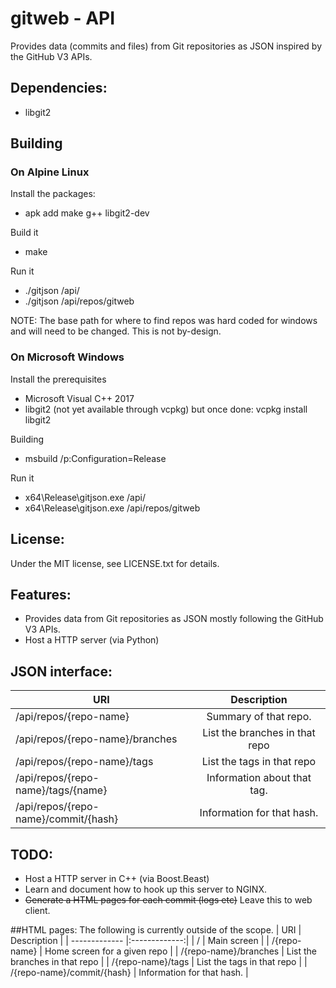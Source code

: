 # gitweb - API

Provides data (commits and files) from Git repositories as JSON inspired by the GitHub V3 APIs.

## Dependencies:
* libgit2

## Building

### On Alpine Linux

Install the packages:
* apk add make g++ libgit2-dev

Build it
* make

Run it
* ./gitjson /api/
* ./gitjson /api/repos/gitweb

NOTE: The base path for where to find repos was hard coded for windows and
will need to be changed. This is not by-design.

### On Microsoft Windows

Install the prerequisites
* Microsoft Visual C++ 2017
* libgit2 (not yet available through vcpkg) but once done: vcpkg install libgit2

Building
* msbuild /p:Configuration=Release

Run it
* x64\Release\gitjson.exe /api/
* x64\Release\gitjson.exe /api/repos/gitweb

## License:
  Under the MIT license, see LICENSE.txt for details.

## Features:
 * Provides data from Git repositories as JSON mostly following the GitHub V3 APIs.
 * Host a HTTP server (via Python)

## JSON interface:
| URI           | Description   |
| ------------- |:-------------:|
| /api/repos/{repo-name} | Summary of that repo. |
| /api/repos/{repo-name}/branches | List the branches in that repo |
| /api/repos/{repo-name}/tags | List the tags in that repo |
| /api/repos/{repo-name}/tags/{name} | Information about that tag. |
| /api/repos/{repo-name}/commit/{hash} | Information for that hash.|

## TODO:
* Host a HTTP server in C++ (via Boost.Beast)
* Learn and document how to hook up this server to NGINX.
* ~~Generate a HTML pages for each commit (logs etc)~~ Leave this to web client.

##HTML pages:
The following is currently outside of the scope.
| URI           | Description   |
| ------------- |:-------------:|
| /             | Main screen   |
| /{repo-name}  | Home screen for a given repo |
| /{repo-name}/branches | List the branches in that repo  |
| /{repo-name}/tags     | List the tags in that repo      |
| /{repo-name}/commit/{hash} | Information for that hash. |
